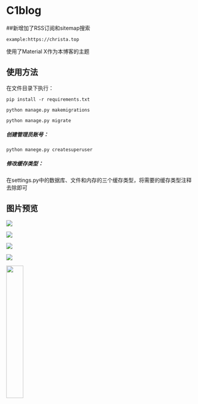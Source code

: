# C1blog
##新增加了RSS订阅和sitemap搜索
```
example:https://christa.top
```
使用了Material X作为本博客的主题
## 使用方法

在文件目录下执行：
```
pip install -r requirements.txt

python manage.py makemigrations

python manage.py migrate
```

##### 创建管理员账号：
```
python manege.py createsuperuser
```
##### 修改缓存类型：
在settings.py中的数据库、文件和内存的三个缓存类型，将需要的缓存类型注释去除即可
## 图片预览

![](https://christa.top/static/media/uploads/2019/02/07/index_html.png)


![](https://christa.top/static/media/uploads/2019/01/31/two.png)

![](https://christa.top/static/media/uploads/2019/01/31/third.png)

![](https://christa.top/static/media/uploads/2019/01/31/admin.png)

<img src="https://christa.top/static/media/uploads/2019/02/07/mobile_html.png" width = 30% height = 30% align = center />
